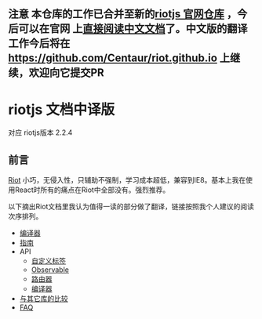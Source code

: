 ## 注意 本仓库的工作已合并至新的[riotjs 官网仓库](https://github.com/riot/riot.github.io) ，今后可以在官网 上[直接阅读中文文档](http://riotjs.com/zh)了。中文版的翻译工作今后将在 https://github.com/Centaur/riot.github.io 上继续，欢迎向它提交PR

# riotjs 文档中译版

对应 riotjs版本 2.2.4

## 前言

[Riot](https://muut.com/riotjs/) 小巧，无侵入性，只辅助不强制，学习成本超低，兼容到IE8。基本上我在使用React时所有的痛点在Riot中全部没有。强烈推荐。

以下摘出Riot文档里我认为值得一读的部分做了翻译，链接按照我个人建议的阅读次序排列。

* [编译器](https://github.com/Centaur/riotjs_doc_cn/blob/master/compiler.md)
* [指南](https://github.com/Centaur/riotjs_doc_cn/blob/master/guide.md)
* API
    * [自定义标签](https://github.com/Centaur/riotjs_doc_cn/blob/master/api/tags.md)
    * [Observable](https://github.com/Centaur/riotjs_doc_cn/blob/master/api/observable.md)
    * [路由器](https://github.com/Centaur/riotjs_doc_cn/blob/master/api/router.md)
    * [编译器](https://github.com/Centaur/riotjs_doc_cn/blob/master/api/compiler.md)
* [与其它库的比较](https://github.com/Centaur/riotjs_doc_cn/blob/master/compare.md)
* [FAQ](https://github.com/Centaur/riotjs_doc_cn/blob/master/faq.md)
